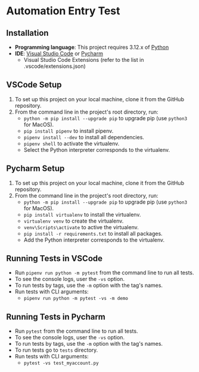 # Automation Entry Test

## Installation

- **Programming language**: This project requires 3.12.x of [Python](https://www.python.org/downloads/)
- **IDE**: [Visual Studio Code](https://code.visualstudio.com/download) or [Pycharm](https://www.jetbrains.com/)
  - Visual Studio Code Extensions (refer to the list in .vscode/extensions.json)

## VSCode Setup

1. To set up this project on your local machine, clone it from the GitHub repository.
2. From the command line in the project's root directory, run:
   - `python -m pip install --upgrade pip` to upgrade pip (use `python3` for MacOS).
   - `pip install pipenv` to install pipenv.
   - `pipenv install --dev` to install all dependencies.
   - `pipenv shell` to activate the virtualenv.
   - Select the Python interpreter corresponds to the virtualenv.

## Pycharm Setup

1. To set up this project on your local machine, clone it from the GitHub repository.
2. From the command line in the project's root directory, run:
   - `python -m pip install --upgrade pip` to upgrade pip (use `python3` for MacOS).
   - `pip install virtualenv` to install the virtualenv.
   - `virtualenv venv` to create the virtualenv.
   - `venv\Scripts\activate` to active the virtualenv.
   - `pip install -r requirements.txt` to install all packages.
   - Add the Python interpreter corresponds to the virtualenv.

## Running Tests in VSCode

- Run `pipenv run python -m pytest` from the command line to run all tests.
- To see the console logs, user the `-vs` option.
- To run tests by tags, use the `-m` option with the tag's names.
- Run tests with CLI arguments:
  - `pipenv run python -m pytest -vs -m demo`

## Running Tests in Pycharm

- Run `pytest` from the command line to run all tests.
- To see the console logs, user the `-vs` option.
- To run tests by tags, use the `-m` option with the tag's names.
- To run tests go to `tests` directory.
- Run tests with CLI arguments:
  - `pytest -vs test_myaccount.py`
